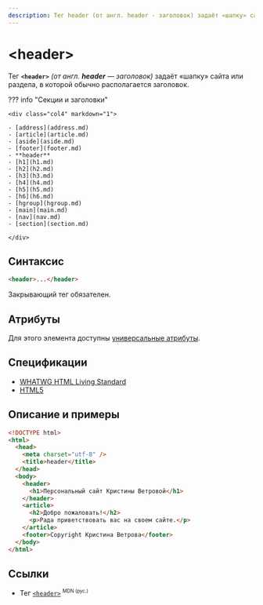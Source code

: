 ```yaml
---
description: Тег header (от англ. header - заголовок) задаёт «шапку» сайта или раздела, в которой обычно располагается заголовок
---
```


# &lt;header&gt;

Тег **`<header>`** _(от англ. **header** — заголовок)_ задаёт «шапку» сайта или раздела, в которой обычно располагается заголовок.

??? info "Секции и заголовки"

    <div class="col4" markdown="1">

    - [address](address.md)
    - [article](article.md)
    - [aside](aside.md)
    - [footer](footer.md)
    - **header**
    - [h1](h1.md)
    - [h2](h2.md)
    - [h3](h3.md)
    - [h4](h4.md)
    - [h5](h5.md)
    - [h6](h6.md)
    - [hgroup](hgroup.md)
    - [main](main.md)
    - [nav](nav.md)
    - [section](section.md)

    </div>

## Синтаксис

```html
<header>...</header>
```

Закрывающий тег обязателен.

## Атрибуты

Для этого элемента доступны [универсальные атрибуты](uni-attr.md).

## Спецификации

- [WHATWG HTML Living Standard](https://html.spec.whatwg.org/multipage/semantics.html#the-header-element)
- [HTML5](http://www.w3.org/TR/html5/sections.html#the-header-element)

## Описание и примеры

```html
<!DOCTYPE html>
<html>
  <head>
    <meta charset="utf-8" />
    <title>header</title>
  </head>
  <body>
    <header>
      <h1>Персональный сайт Кристины Ветровой</h1>
    </header>
    <article>
      <h2>Добро пожаловать!</h2>
      <p>Рада приветствовать вас на своем сайте.</p>
    </article>
    <footer>Copyright Кристина Ветрова</footer>
  </body>
</html>
```

## Ссылки

- Тег [`<header>`](https://developer.mozilla.org/ru/docs/Web/HTML/Element/header) <sup><small>MDN (рус.)</small></sup>
